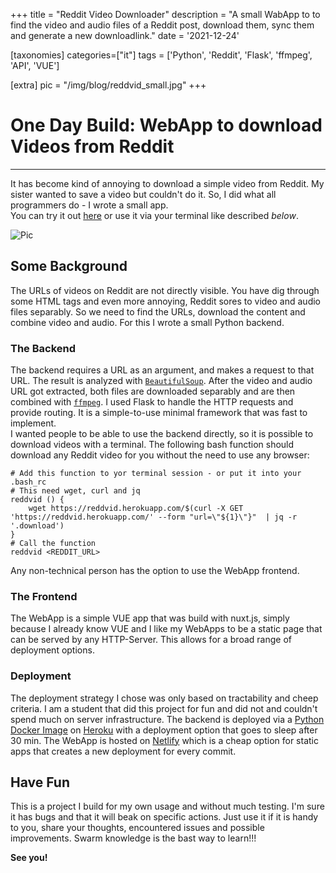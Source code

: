 +++
title = "Reddit Video Downloader"
description = "A small WabApp to to find the video and audio files of a Reddit post, download them, sync them and generate a new downloadlink."
date = '2021-12-24'

[taxonomies]
categories=["it"]
tags = ['Python', 'Reddit', 'Flask', 'ffmpeg', 'API', 'VUE']

[extra]
pic = "/img/blog/reddvid_small.jpg"
+++

# One Day Build: WebApp to download Videos from Reddit
---
It has become kind of annoying to download a simple video from Reddit. My sister wanted to save a video but couldn't do it. So, I did what all programmers do - I wrote a small app.  
You can try it out [here](https://reddvid.netlify.app/) or use it via your terminal like described *below*.

![Pic](/img/blog/reddvid_small.jpg)

## Some Background
The URLs of videos on Reddit are not directly visible. You have dig through some HTML tags and even more annoying, Reddit sores to video and audio files separably. So we need to find the URLs, download the content and combine video and audio. For this I wrote a small Python backend.  

### The Backend
The backend requires a URL as an argument, and makes a request to that URL. The result is analyzed with [`BeautifulSoup`](https://www.crummy.com/software/BeautifulSoup/bs4/doc/). After the video and audio URL got extracted, both files are downloaded separably and are then combined with [`ffmpeg`](https://ffmpeg.org/).
I used Flask to handle the HTTP requests and provide routing. It is a simple-to-use minimal framework that was fast to implement.  
I wanted people to be able to use the backend directly, so it is possible to download videos with a terminal. The following bash function should download any Reddit video for you without the need to use any browser:

```bash,linenos
# Add this function to yor terminal session - or put it into your .bash_rc
# This need wget, curl and jq
reddvid () {
    wget https://reddvid.herokuapp.com/$(curl -X GET 'https://reddvid.herokuapp.com/' --form "url=\"${1}\"}"  | jq -r '.download')
}
# Call the function
reddvid <REDDIT_URL>
```

Any non-technical person has the option to use the WebApp frontend.
### The Frontend
The WebApp is a simple VUE app that was build with nuxt.js, simply because I already know VUE and I like my WebApps to be a static page that can be served by any HTTP-Server. This allows for a broad range of deployment options.  

### Deployment
The deployment strategy I chose was only based on tractability and cheep criteria. I am a student that did this project for fun and did not and couldn't spend much on server infrastructure. The backend is deployed via a [Python Docker Image](https://hub.docker.com/r/hegerdes/reddvid) on [Heroku](https://heroku.com/) with a deployment option that goes to sleep after 30 min. The WebApp is hosted on [Netlify](https://www.netlify.com/) which is a cheap option for static apps that creates a new deployment for every commit.
## Have Fun
This is a project I build for my own usage and without much testing. I'm sure it has bugs and that it will beak on specific actions. Just use it if it is handy to you, share your thoughts, encountered issues and possible improvements. Swarm knowledge is the bast way to learn!!!

**See you!**
